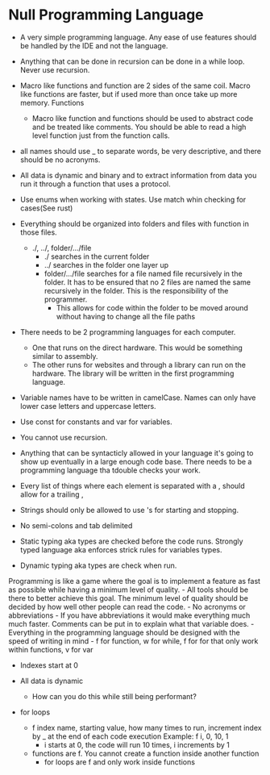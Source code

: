 # Null Programming Language

- A very simple programming language. Any ease of use features should be handled by the IDE and not the language.

- Anything that can be done in recursion can be done in a while loop. Never use recursion.
- Macro like functions and function are 2 sides of the same coil. Macro like functions are faster, but if used more than once take up more memory. Functions 
	- Macro like function and functions should be used to abstract code and be treated like comments. You should be able to read a high level function just from the function calls.
- all names should use _ to separate words, be very descriptive, and there should be no acronyms.
- All data is dynamic and binary and to extract information from data you run it through a function that uses a protocol.
- Use enums when working with states. Use match whin checking for cases(See rust)
- Everything should be organized into folders and files with function in those files.
	- ./, ../, folder/.../file
		- ./ searches in the current folder
		- ../ searches in the folder one layer up
		- folder/.../file searches for a file named file recursively in the folder. It has to be ensured that no 2 files are named the same recursively in the folder. This is the responsibility of the programmer.
			- This allows for code within the folder to be moved around without having to change all the file paths

- There needs to be 2 programming languages for each computer.
	- One that runs on the direct hardware. This would be something similar to assembly.
	- The other runs for websites and through a library can run on the hardware. The library will be written in the first programming language.



- Variable names have to be written in camelCase. Names can only have lower case letters and uppercase letters.
- Use const for constants and var for variables.
- You cannot use recursion.
- Anything that can be syntacticly allowed in your language it's going to show up eventually in a large enough code base. There needs to be a programming language tha tdouble checks your work.
- Every list of things where each element is separated with a , should allow for a trailing ,
- Strings should only be allowed to use 's for starting and stopping.
- No semi-colons and tab delimited


- Static typing aka types are checked before the code runs. Strongly typed language aka enforces strick rules for variables types.
- Dynamic typing aka types are check when run.

Programming is like a game where the goal is to implement a feature as fast as possible while having a minimum level of quality.
    - All tools should be there to better achieve this goal.
    The minimum level of quality should be decided by how well other people can read the code.
        - No acronyms or abbreviations
        - If you have abbreviations it would make everything much much faster. Comments can be put in to explain what that variable does.
    - Everything in the programming language should be designed with the speed of writing in mind
        - f for function, w for while, f for for that only work within functions, v for var

- Indexes start at 0
- All data is dynamic
    - How can you do this while still being performant?

- for loops
    - f index name, starting value, how many times to run, increment index by _ at the end of each code execution
        Example:
    f i, 0, 10, 1
        - i starts at 0, the code will run 10 times, i increments by 1
    - functions are f. You cannot create a function inside another function
        - for loops are f and only work inside functions
